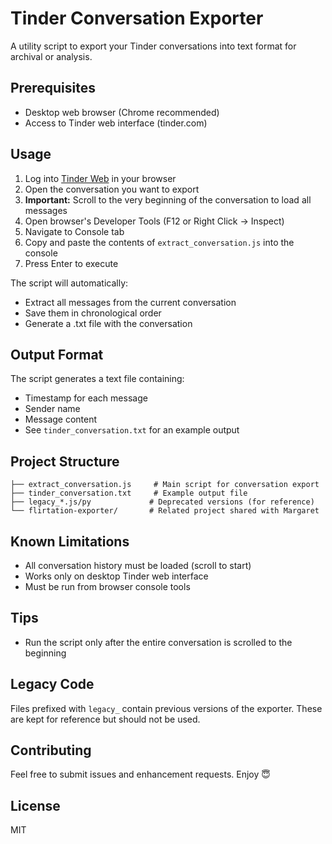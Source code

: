 # Tinder Conversation Exporter

A utility script to export your Tinder conversations into text format for archival or analysis.

## Prerequisites

- Desktop web browser (Chrome recommended)
- Access to Tinder web interface (tinder.com)

## Usage

1. Log into [Tinder Web](https://tinder.com) in your browser
2. Open the conversation you want to export
3. **Important:** Scroll to the very beginning of the conversation to load all messages
4. Open browser's Developer Tools (F12 or Right Click -> Inspect)
5. Navigate to Console tab
6. Copy and paste the contents of `extract_conversation.js` into the console
7. Press Enter to execute

The script will automatically:
- Extract all messages from the current conversation
- Save them in chronological order
- Generate a .txt file with the conversation

## Output Format

The script generates a text file containing:
- Timestamp for each message
- Sender name
- Message content
- See `tinder_conversation.txt` for an example output

## Project Structure

```
├── extract_conversation.js     # Main script for conversation export
├── tinder_conversation.txt     # Example output file
├── legacy_*.js/py             # Deprecated versions (for reference)
└── flirtation-exporter/       # Related project shared with Margaret
```

## Known Limitations

- All conversation history must be loaded (scroll to start)
- Works only on desktop Tinder web interface
- Must be run from browser console tools

## Tips

- Run the script only after the entire conversation is scrolled to the beginning

## Legacy Code

Files prefixed with `legacy_` contain previous versions of the exporter. These are kept for reference but should not be used.

## Contributing

Feel free to submit issues and enhancement requests. Enjoy 😇

## License

MIT 